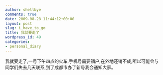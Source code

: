 ```yaml
---
author: shellbye
comments: true
date: 2009-08-28 11:44:12+00:00
layout: post
slug: i_have_to_go
title: 我就要走了
wordpress_id: 49
categories:
- personal_diary
---
```


我就要走了,一号下午四点的火车,手机号需要销户,在外地还销不成,所以可能会与同学们失去几天联系,到了成都市办了新号我会通知大家。
